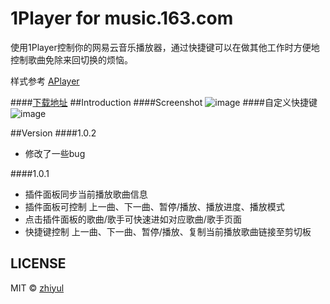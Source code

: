 # 1Player for music.163.com
使用1Player控制你的网易云音乐播放器，通过快捷键可以在做其他工作时方便地控制歌曲免除来回切换的烦恼。

样式参考 [APlayer](https://www.anotherhome.net/file/APlayer/)

####[下载地址](https://chrome.google.com/webstore/detail/1player/bbleianliopbinjkpnmnhikiplblaifl?hl=zh-CN)
##Introduction
####Screenshot
![image](http://7xls2e.com1.z0.glb.clouddn.com/1player_1.png)
####自定义快捷键
![image](http://7xls2e.com1.z0.glb.clouddn.com/1player_2.png)

##Version
####1.0.2
-   修改了一些bug

####1.0.1
-   插件面板同步当前播放歌曲信息
-   插件面板可控制 上一曲、下一曲、暂停/播放、播放进度、播放模式
-   点击插件面板的歌曲/歌手可快速进如对应歌曲/歌手页面
-   快捷键控制 上一曲、下一曲、暂停/播放、复制当前播放歌曲链接至剪切板


## LICENSE
MIT © [zhiyul](http://github.com/zhiyul)
